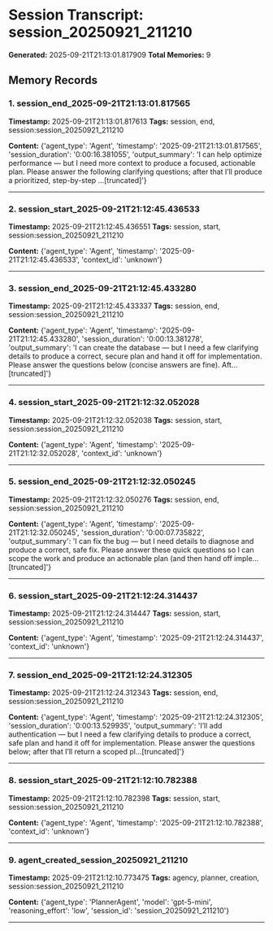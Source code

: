 # Session Transcript: session_20250921_211210

**Generated:** 2025-09-21T21:13:01.817909
**Total Memories:** 9

## Memory Records

### 1. session_end_2025-09-21T21:13:01.817565

**Timestamp:** 2025-09-21T21:13:01.817613
**Tags:** session, end, session:session_20250921_211210

**Content:** {'agent_type': 'Agent', 'timestamp': '2025-09-21T21:13:01.817565', 'session_duration': '0:00:16.381055', 'output_summary': 'I can help optimize performance — but I need more context to produce a focused, actionable plan. Please answer the following clarifying questions; after that I’ll produce a prioritized, step-by-step ...[truncated]'}

---

### 2. session_start_2025-09-21T21:12:45.436533

**Timestamp:** 2025-09-21T21:12:45.436551
**Tags:** session, start, session:session_20250921_211210

**Content:** {'agent_type': 'Agent', 'timestamp': '2025-09-21T21:12:45.436533', 'context_id': 'unknown'}

---

### 3. session_end_2025-09-21T21:12:45.433280

**Timestamp:** 2025-09-21T21:12:45.433337
**Tags:** session, end, session:session_20250921_211210

**Content:** {'agent_type': 'Agent', 'timestamp': '2025-09-21T21:12:45.433280', 'session_duration': '0:00:13.381278', 'output_summary': 'I can create the database — but I need a few clarifying details to produce a correct, secure plan and hand it off for implementation. Please answer the questions below (concise answers are fine). Aft...[truncated]'}

---

### 4. session_start_2025-09-21T21:12:32.052028

**Timestamp:** 2025-09-21T21:12:32.052038
**Tags:** session, start, session:session_20250921_211210

**Content:** {'agent_type': 'Agent', 'timestamp': '2025-09-21T21:12:32.052028', 'context_id': 'unknown'}

---

### 5. session_end_2025-09-21T21:12:32.050245

**Timestamp:** 2025-09-21T21:12:32.050276
**Tags:** session, end, session:session_20250921_211210

**Content:** {'agent_type': 'Agent', 'timestamp': '2025-09-21T21:12:32.050245', 'session_duration': '0:00:07.735822', 'output_summary': 'I can fix the bug — but I need details to diagnose and produce a correct, safe fix. Please answer these quick questions so I can scope the work and produce an actionable plan (and then hand off imple...[truncated]'}

---

### 6. session_start_2025-09-21T21:12:24.314437

**Timestamp:** 2025-09-21T21:12:24.314447
**Tags:** session, start, session:session_20250921_211210

**Content:** {'agent_type': 'Agent', 'timestamp': '2025-09-21T21:12:24.314437', 'context_id': 'unknown'}

---

### 7. session_end_2025-09-21T21:12:24.312305

**Timestamp:** 2025-09-21T21:12:24.312343
**Tags:** session, end, session:session_20250921_211210

**Content:** {'agent_type': 'Agent', 'timestamp': '2025-09-21T21:12:24.312305', 'session_duration': '0:00:13.529935', 'output_summary': 'I’ll add authentication — but I need a few clarifying details to produce a correct, safe plan and hand it off for implementation. Please answer the questions below; after that I’ll return a scoped pl...[truncated]'}

---

### 8. session_start_2025-09-21T21:12:10.782388

**Timestamp:** 2025-09-21T21:12:10.782398
**Tags:** session, start, session:session_20250921_211210

**Content:** {'agent_type': 'Agent', 'timestamp': '2025-09-21T21:12:10.782388', 'context_id': 'unknown'}

---

### 9. agent_created_session_20250921_211210

**Timestamp:** 2025-09-21T21:12:10.773475
**Tags:** agency, planner, creation, session:session_20250921_211210

**Content:** {'agent_type': 'PlannerAgent', 'model': 'gpt-5-mini', 'reasoning_effort': 'low', 'session_id': 'session_20250921_211210'}

---

